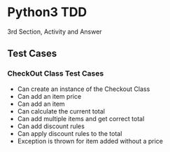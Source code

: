 # Python3 TDD
3rd Section, Activity and Answer

## Test Cases

### CheckOut Class Test Cases

- Can create an instance of the Checkout Class
- Can add an item price
- Can add an item
- Can calculate the current total
- Can add multiple items and get correct total
- Can add discount rules
- Can apply discount rules to the total
- Exception is thrown for item added without a price

